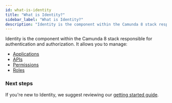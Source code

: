 ```yaml
---
id: what-is-identity
title: "What is Identity?"
sidebar_label: "What is Identity?"
description: "Identity is the component within the Camunda 8 stack responsible for authentication and authorization."
---
```


Identity is the component within the Camunda 8 stack responsible for authentication and authorization. It allows you to manage:

- [Applications](/self-managed/concepts/access-control/applications.md)
- [APIs](/self-managed/concepts/access-control/apis.md)
- [Permissions](/self-managed/concepts/access-control/resource-authorizations.md)
- [Roles](/self-managed/concepts/access-control/resource-authorizations.md)

<!-- Let's intro some of the other sections within the Identity docs here -->

### Next steps

If you're new to Identity, we suggest reviewing our [getting started guide](./getting-started/install-identity.md).
